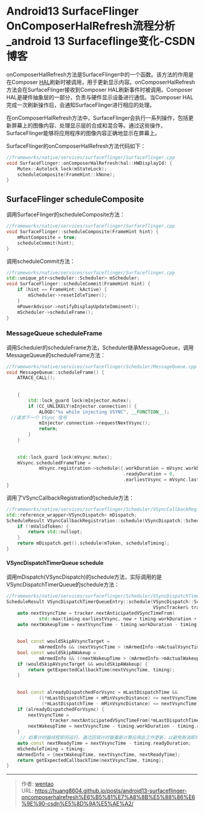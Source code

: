 # Android13 SurfaceFlinger OnComposerHalRefresh流程分析_android 13 Surfaceflinge变化-CSDN博客

onComposerHalRefresh方法是SurfaceFlinger中的一个函数。该方法的作用是在Composer [HAL](https://so.csdn.net/so/search?q=HAL\&spm=1001.2101.3001.7020)刷新时被调用，用于更新显示内容。onComposerHalRefresh方法会在SurfaceFlinger接收到Composer HAL刷新事件时被调用。Composer HAL是硬件抽象层的一部分，负责与硬件显示设备进行通信。当Composer HAL完成一次刷新操作后，会通知SurfaceFlinger进行相应的处理。

在onComposerHalRefresh方法中，SurfaceFlinger会执行一系列操作，包括更新屏幕上的图像内容、处理显示层的合成和混合等。通过这些操作，SurfaceFlinger能够将应用程序的图像内容正确地显示在屏幕上。

SurfaceFlinger的onComposerHalRefresh方法代码如下：

```cpp
//frameworks/native/services/surfaceflinger/Surfaceflinger.cpp
void SurfaceFlinger::onComposerHalRefresh(hal::HWDisplayId) {
    Mutex::Autolock lock(mStateLock);
    scheduleComposite(FrameHint::kNone);
}
```

## SurfaceFlinger scheduleComposite

调用SurfaceFlinger的scheduleComposite方法：

```cpp
//frameworks/native/services/surfaceflinger/Surfaceflinger.cpp
void SurfaceFlinger::scheduleComposite(FrameHint hint) {
    mMustComposite = true;
    scheduleCommit(hint);
}
```

调用scheduleCommit方法：

```cpp
//frameworks/native/services/surfaceflinger/Surfaceflinger.cpp
std::unique_ptr<scheduler::Scheduler> mScheduler;
void SurfaceFlinger::scheduleCommit(FrameHint hint) {
    if (hint == FrameHint::kActive) {
        mScheduler->resetIdleTimer();
    }
    mPowerAdvisor->notifyDisplayUpdateImminent();
    mScheduler->scheduleFrame();
}
```

### MessageQueue scheduleFrame

调用Scheduler的scheduleFrame方法，Scheduler继承MessageQueue，调用MessageQueue的scheduleFrame方法：

```cpp
//frameworks/native/services/surfaceflinger/Scheduler/MessageQueue.cpp
void MessageQueue::scheduleFrame() {
    ATRACE_CALL();
 
 
    {
        std::lock_guard lock(mInjector.mutex);
        if (CC_UNLIKELY(mInjector.connection)) {
            ALOGD("%s while injecting VSYNC", __FUNCTION__);
　//请求下一个 VSync 信号
            mInjector.connection->requestNextVsync();
            return;
        }
    }
 
 
    std::lock_guard lock(mVsync.mutex);
    mVsync.scheduledFrameTime =
            mVsync.registration->schedule({.workDuration = mVsync.workDuration.get().count(),
                                           .readyDuration = 0,
                                           .earliestVsync = mVsync.lastCallbackTime.count()});
}
```

调用了VSyncCallbackRegistration的schedule方法：

```cpp
//frameworks/native/services/surfaceflinger/Scheduler/VSyncCallbackRegistration.cpp
std::reference_wrapper<VSyncDispatch> mDispatch;
ScheduleResult VSyncCallbackRegistration::schedule(VSyncDispatch::ScheduleTiming scheduleTiming) {
    if (!mValidToken) {
        return std::nullopt;
    }
    return mDispatch.get().schedule(mToken, scheduleTiming);
}
```

#### VSyncDispatchTimerQueue schedule

调用mDispatch(VSyncDispatch)的schedule方法，实际调用的是VSyncDispatchTimerQueue的schedule方法：

```cpp
//frameworks/native/services/surfaceflinger/Scheduler/VSyncDispatchTimerQueue.cpp
ScheduleResult VSyncDispatchTimerQueueEntry::schedule(VSyncDispatch::ScheduleTiming timing,
                                                      VSyncTracker& tracker, nsecs_t now) {
    auto nextVsyncTime = tracker.nextAnticipatedVSyncTimeFrom(
            std::max(timing.earliestVsync, now + timing.workDuration + timing.readyDuration));
    auto nextWakeupTime = nextVsyncTime - timing.workDuration - timing.readyDuration;
 
 
    bool const wouldSkipAVsyncTarget =
            mArmedInfo && (nextVsyncTime > (mArmedInfo->mActualVsyncTime + mMinVsyncDistance));
    bool const wouldSkipAWakeup =
            mArmedInfo && ((nextWakeupTime > (mArmedInfo->mActualWakeupTime + mMinVsyncDistance)));
    if (wouldSkipAVsyncTarget && wouldSkipAWakeup) {
        return getExpectedCallbackTime(nextVsyncTime, timing);
    }
 
 
    bool const alreadyDispatchedForVsync = mLastDispatchTime &&
            ((*mLastDispatchTime + mMinVsyncDistance) >= nextVsyncTime &&
             (*mLastDispatchTime - mMinVsyncDistance) <= nextVsyncTime);
    if (alreadyDispatchedForVsync) {
        nextVsyncTime =
                tracker.nextAnticipatedVSyncTimeFrom(*mLastDispatchTime + mMinVsyncDistance);
        nextWakeupTime = nextVsyncTime - timing.workDuration - timing.readyDuration;
    }
     // 如果计时器线程即将运行，通过回调计时器重新计算应用此工作更新，以避免取消即将触发的回调。
    auto const nextReadyTime = nextVsyncTime - timing.readyDuration;
    mScheduleTiming = timing;
    mArmedInfo = {nextWakeupTime, nextVsyncTime, nextReadyTime};
    return getExpectedCallbackTime(nextVsyncTime, timing);
}
```


---

> 作者: [wentao](https://github.com/huang8604)  
> URL: https://huang8604.github.io/posts/android13-surfaceflinger-oncomposerhalrefresh%E6%B5%81%E7%A8%8B%E5%88%86%E6%9E%90-csdn%E5%8D%9A%E5%AE%A2/  


